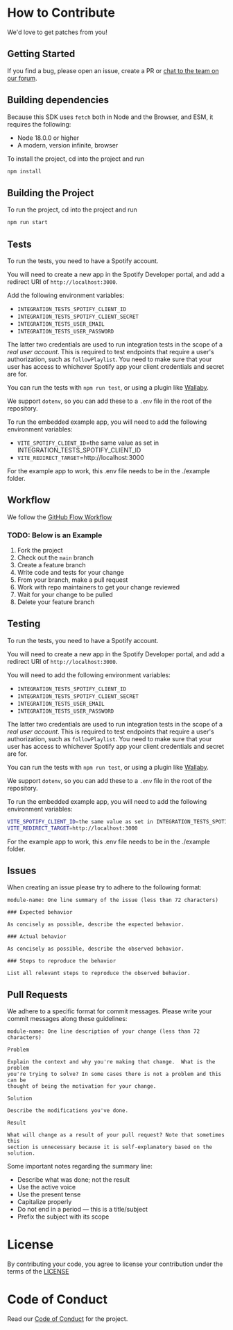 # How to Contribute

We'd love to get patches from you!

## Getting Started

If you find a bug, please open an issue, create a PR or [chat to the team on our forum](https://community.spotify.com/t5/Spotify-for-Developers/bd-p/Spotify_Developer).

## Building dependencies

Because this SDK uses `fetch` both in Node and the Browser, and ESM, it requires the following:

- Node 18.0.0 or higher
- A modern, version infinite, browser

To install the project, cd into the project and run

```bash
npm install
```

## Building the Project

To run the project, cd into the project and run

```bash
npm run start
```

## Tests

To run the tests, you need to have a Spotify account.

You will need to create a new app in the Spotify Developer portal, and add a redirect URI of `http://localhost:3000`.

Add the following environment variables:

- `INTEGRATION_TESTS_SPOTIFY_CLIENT_ID`
- `INTEGRATION_TESTS_SPOTIFY_CLIENT_SECRET`
- `INTEGRATION_TESTS_USER_EMAIL`
- `INTEGRATION_TESTS_USER_PASSWORD`

The latter two credentials are used to run integration tests in the scope of a _real user account_. This is required to test endpoints that require a user's authorization, such as `followPlaylist`. You need to make sure that your user has access to whichever Spotify app your client credentials and secret are for.

You can run the tests with `npm run test`, or using a plugin like [Wallaby](https://wallabyjs.com/).

We support `dotenv`, so you can add these to a `.env` file in the root of the repository.

To run the embedded example app, you will need to add the following environment variables:

- `VITE_SPOTIFY_CLIENT_ID`=the same value as set in INTEGRATION_TESTS_SPOTIFY_CLIENT_ID
- `VITE_REDIRECT_TARGET`=http://localhost:3000

For the example app to work, this .env file needs to be in the ./example folder.

## Workflow

We follow the [GitHub Flow Workflow](https://guides.github.com/introduction/flow/)

### TODO: Below is an Example

1. Fork the project
2. Check out the `main` branch
3. Create a feature branch
4. Write code and tests for your change
5. From your branch, make a pull request
6. Work with repo maintainers to get your change reviewed
7. Wait for your change to be pulled
8. Delete your feature branch

## Testing

To run the tests, you need to have a Spotify account.

You will need to create a new app in the Spotify Developer portal, and add a redirect URI of `http://localhost:3000`.

You will need to add the following environment variables:

- `INTEGRATION_TESTS_SPOTIFY_CLIENT_ID`
- `INTEGRATION_TESTS_SPOTIFY_CLIENT_SECRET`
- `INTEGRATION_TESTS_USER_EMAIL`
- `INTEGRATION_TESTS_USER_PASSWORD`

The latter two credentials are used to run integration tests in the scope of a _real user account_. This is required to test endpoints that require a user's authorization, such as `followPlaylist`. You need to make sure that your user has access to whichever Spotify app your client credentials and secret are for.

You can run the tests with `npm run test`, or using a plugin like [Wallaby](https://wallabyjs.com/).

We support `dotenv`, so you can add these to a `.env` file in the root of the repository.

To run the embedded example app, you will need to add the following environment variables:

```bash
VITE_SPOTIFY_CLIENT_ID=the same value as set in INTEGRATION_TESTS_SPOTIFY_CLIENT_ID
VITE_REDIRECT_TARGET=http://localhost:3000
```

For the example app to work, this .env file needs to be in the ./example folder.

## Issues

When creating an issue please try to adhere to the following format:

    module-name: One line summary of the issue (less than 72 characters)

    ### Expected behavior

    As concisely as possible, describe the expected behavior.

    ### Actual behavior

    As concisely as possible, describe the observed behavior.

    ### Steps to reproduce the behavior

    List all relevant steps to reproduce the observed behavior.

## Pull Requests

We adhere to a specific format for commit messages. Please write your commit
messages along these guidelines:

    module-name: One line description of your change (less than 72 characters)

    Problem

    Explain the context and why you're making that change.  What is the problem
    you're trying to solve? In some cases there is not a problem and this can be
    thought of being the motivation for your change.

    Solution

    Describe the modifications you've done.

    Result

    What will change as a result of your pull request? Note that sometimes this
    section is unnecessary because it is self-explanatory based on the solution.

Some important notes regarding the summary line:

- Describe what was done; not the result
- Use the active voice
- Use the present tense
- Capitalize properly
- Do not end in a period — this is a title/subject
- Prefix the subject with its scope

# License

By contributing your code, you agree to license your contribution under the
terms of the [LICENSE](LICENSE)

# Code of Conduct

Read our [Code of Conduct](CODE_OF_CONDUCT.md) for the project.
